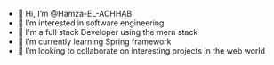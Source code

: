 - 👋 Hi, I’m @Hamza-EL-ACHHAB
- 👀 I’m interested in software engineering
- 💬 I'm a full stack Developer using the mern stack
- 🌱 I’m currently learning Spring framework 
- 💞️ I’m looking to collaborate on interesting projects in the web world


<!---
Hamza-EL-ACHHAB/Hamza-EL-ACHHAB is a ✨ special ✨ repository because its `README.md` (this file) appears on your GitHub profile.
You can click the Preview link to take a look at your changes.
--->

